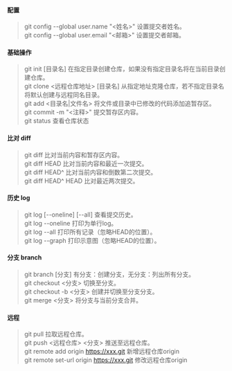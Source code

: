 #### 配置
> git config --global user.name "<姓名>" 设置提交者姓名。<br />
git config --global user.email "<邮箱>" 设置提交者邮箱。
#### 基础操作
> git init [目录名] 在指定目录创建仓库，如果没有指定目录名将在当前目录创建仓库。<br />
git clone <远程仓库地址> [目录名] 从指定地址克隆仓库，若不指定目录名将默认创建与远程同名目录。<br />
git add <目录名|文件名> 将文件或目录中已修改的代码添加追暂存区。<br />
git commit -m "<注释>" 提交暂存区内容。<br />
git status 查看仓库状态
#### 比对 diff
> git diff 比对当前内容和暂存区内容。<br />
git diff HEAD 比对当前内容和最近一次提交。<br />
git diff HEAD^ 比对当前内容和倒数第二次提交。<br />
git diff HEAD^ HEAD 比对最近两次提交。
#### 历史 log
> git log [--oneline] [--all] 查看提交历史。<br />
git log --oneline 打印为单行log。<br />
git log --all 打印所有记录（忽略HEAD的位置）。<br />
git log --graph 打印示意图（忽略HEAD的位置）。
#### 分支 branch
> git branch [分支] 有分支：创建分支，无分支：列出所有分支。<br />
git checkout <分支> 切换至分支。<br />
git checkout -b <分支> 创建并切换至分支分支。<br />
git merge <分支> 将分支与当前分支合并。
#### 远程
> git pull 拉取远程仓库。<br />
git push <远程仓库> <分支> 推送至远程仓库。<br />
git remote add origin https://xxx.git 新增远程仓库origin<br />
git remote set-url origin https://xxx.git 修改远程仓库origin

